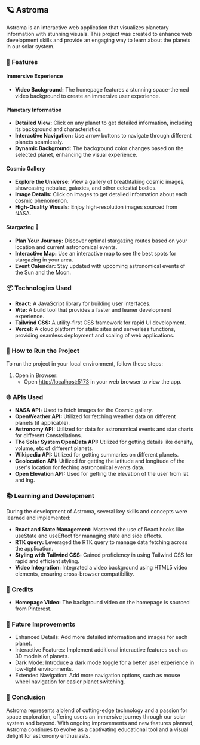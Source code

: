 ## 🪐 Astroma

Astroma is an interactive web application that visualizes planetary information with stunning visuals. This project was created to enhance web development skills and provide an engaging way to learn about the planets in our solar system.

### 🌟 Features

#### Immersive Experience
- **Video Background:** The homepage features a stunning space-themed video background to create an immersive user experience.

#### Planetary Information
- **Detailed View:** Click on any planet to get detailed information, including its background and characteristics.
- **Interactive Navigation:** Use arrow buttons to navigate through different planets seamlessly.
- **Dynamic Background:** The background color changes based on the selected planet, enhancing the visual experience.

#### Cosmic Gallery
- **Explore the Universe:** View a gallery of breathtaking cosmic images, showcasing nebulae, galaxies, and other celestial bodies.
- **Image Details:** Click on images to get detailed information about each cosmic phenomenon.
- **High-Quality Visuals:** Enjoy high-resolution images sourced from NASA.

#### Stargazing 🌃
- **Plan Your Journey:** Discover optimal stargazing routes based on your location and current astronomical events.
- **Interactive Map:** Use an interactive map to see the best spots for stargazing in your area.
- **Event Calendar:** Stay updated with upcoming astronomical events of the Sun and the Moon.

### 📦 Technologies Used
- **React:** A JavaScript library for building user interfaces.
- **Vite:** A build tool that provides a faster and leaner development experience.
- **Tailwind CSS:** A utility-first CSS framework for rapid UI development.
- **Vercel:** A cloud platform for static sites and serverless functions, providing seamless deployment and scaling of web applications.

### 🚀 How to Run the Project
To run the project in your local environment, follow these steps:
1. Open in Browser:
   - Open [http://localhost:5173](http://localhost:5173) in your web browser to view the app.

### 🌐 APIs Used
- **NASA API:** Used to fetch images for the Cosmic gallery.
- **OpenWeather API:** Utilized for fetching weather data on different planets (if applicable).
- **Astronomy API:** Utilized for data for astronomical events and star charts for different Constellations.
- **The Solar System OpenData API:** Utilized for getting details like density, volume, etc of different planets.
- **Wikipedia API:** Utilized for getting summaries on different planets.
- **Geolocation API:** Utilized for getting the latitude and longitude of the user's location for feching astronomical events data.
- **Open Elevation API:** Used for getting the elevation of the user from lat and lng.

### 📚 Learning and Development
During the development of Astroma, several key skills and concepts were learned and implemented:
- **React and State Management:** Mastered the use of React hooks like useState and useEffect for managing state and side effects.
- **RTK query:** Leveraged the RTK query to manage data fetching across the application.
- **Styling with Tailwind CSS:** Gained proficiency in using Tailwind CSS for rapid and efficient styling.
- **Video Integration:** Integrated a video background using HTML5 video elements, ensuring cross-browser compatibility.

### 🎥 Credits
- **Homepage Video:** The background video on the homepage is sourced from Pinterest.

### 💭 Future Improvements
- Enhanced Details: Add more detailed information and images for each planet.
- Interactive Features: Implement additional interactive features such as 3D models of planets.
- Dark Mode: Introduce a dark mode toggle for a better user experience in low-light environments.
- Extended Navigation: Add more navigation options, such as mouse wheel navigation for easier planet switching.

### 🌌 Conclusion
Astroma represents a blend of cutting-edge technology and a passion for space exploration, offering users an immersive journey through our solar system and beyond. With ongoing improvements and new features planned, Astroma continues to evolve as a captivating educational tool and a visual delight for astronomy enthusiasts.
